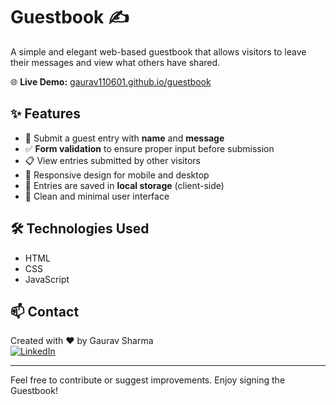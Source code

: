 # Guestbook ✍️

A simple and elegant web-based guestbook that allows visitors to leave their messages and view what others have shared.

🌐 **Live Demo:** [gaurav110601.github.io/guestbook](https://gaurav110601.github.io/guestbook/)

## ✨ Features

- 📝 Submit a guest entry with **name** and **message**
- ✅ **Form validation** to ensure proper input before submission
- 📋 View entries submitted by other visitors
- 📱 Responsive design for mobile and desktop
- 💾 Entries are saved in **local storage** (client-side)
- 🎨 Clean and minimal user interface

## 🛠 Technologies Used

- HTML
- CSS
- JavaScript

## 📫 Contact

Created with ❤️ by Gaurav Sharma  
[![LinkedIn](https://img.shields.io/badge/LinkedIn--blue?logo=linkedin&logoColor=white)](https://www.linkedin.com/in/gaurav110601)

---

Feel free to contribute or suggest improvements. Enjoy signing the Guestbook!
